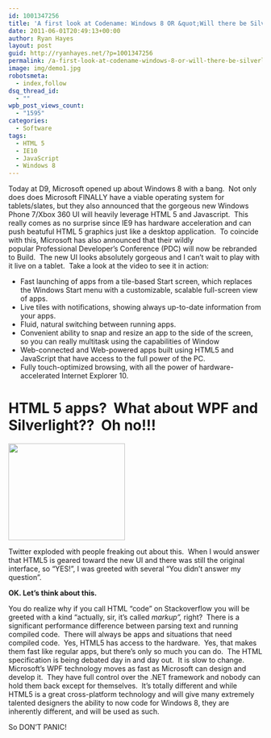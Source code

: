 ```yaml
---
id: 1001347256
title: 'A first look at Codename: Windows 8 OR &quot;Will there be Silverlight in Windows 8?&quot;'
date: 2011-06-01T20:49:13+00:00
author: Ryan Hayes
layout: post
guid: http://ryanhayes.net/?p=1001347256
permalink: /a-first-look-at-codename-windows-8-or-will-there-be-silverlight-in-windows-8/
image: img/demo1.jpg
robotsmeta:
  - index,follow
dsq_thread_id:
  - ""
wpb_post_views_count:
  - "1595"
categories:
  - Software
tags:
  - HTML 5
  - IE10
  - JavaScript
  - Windows 8
---
```

Today at D9, Microsoft opened up about Windows 8 with a bang.  Not only does does Microsoft FINALLY have a viable operating system for tablets/slates, but they also announced that the gorgeous new Windows Phone 7/Xbox 360 UI will heavily leverage HTML 5 and Javascript.  This really comes as no surprise since IE9 has hardware acceleration and can push beatuful HTML 5 graphics just like a desktop application.  To coincide with this, Microsoft has also announced that their wildly popular Professional Developer&#8217;s Conference (PDC) will now be rebranded to Build.  The new UI looks absolutely gorgeous and I can&#8217;t wait to play with it live on a tablet.  Take a look at the video to see it in action:

<!--more-->



  * Fast launching of apps from a tile-based Start screen, which replaces the Windows Start menu with a customizable, scalable full-screen view of apps.
  * Live tiles with notifications, showing always up-to-date information from your apps.
  * Fluid, natural switching between running apps.
  * Convenient ability to snap and resize an app to the side of the screen, so you can really multitask using the capabilities of Window
  * Web-connected and Web-powered apps built using HTML5 and JavaScript that have access to the full power of the PC.
  * Fully touch-optimized browsing, with all the power of hardware-accelerated Internet Explorer 10.

# HTML 5 apps?  What about WPF and Silverlight??  Oh no!!!

[<img class="size-full wp-image-1001347260 alignleft" title="Panic!" src="http://ryanhayes.wpengine.comimg/wp-content/uploads/2013/10/panic_ackmmv.gif" alt="" width="231" height="192" />](http://ryanhayes.wpengine.comimg/wp-content/uploads/2013/10/panic_ackmmv.gif)

Twitter exploded with people freaking out about this.  When I would answer that HTML5 is geared toward the new UI and there was still the original interface, so &#8220;YES!&#8221;, I was greeted with several &#8220;You didn&#8217;t answer my question&#8221;.

**OK. Let&#8217;s think about this.**

You do realize why if you call HTML &#8220;code&#8221; on Stackoverflow you will be greeted with a kind &#8220;actually, sir, it&#8217;s called _markup&#8221;,_ right?  There is a significant performance difference between parsing text and running compiled code.  There will always be apps and situations that need compiled code.  Yes, HTML5 has access to the hardware.  Yes, that makes them fast like regular apps, but there&#8217;s only so much you can do.  The HTML specification is being debated day in and day out.  It is slow to change.  Microsoft&#8217;s WPF technology moves as fast as Microsoft can design and develop it.  They have full control over the .NET framework and nobody can hold them back except for themselves.  It&#8217;s totally different and while HTML5 is a great cross-platform technology and will give many extremely talented designers the ability to now code for Windows 8, they are inherently different, and will be used as such.

So DON&#8217;T PANIC!